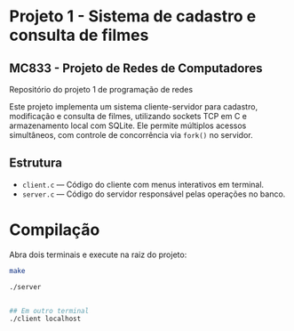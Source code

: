 # Projeto 1 - Sistema de cadastro e consulta de filmes 
## MC833 - Projeto de Redes de Computadores
Repositório do projeto 1 de programação de redes 

Este projeto implementa um sistema cliente-servidor para cadastro, modificação e consulta de filmes, utilizando sockets TCP em C e armazenamento local com SQLite. Ele permite múltiplos acessos simultâneos, com controle de concorrência via `fork()` no servidor.

## Estrutura

- `client.c` — Código do cliente com menus interativos em terminal.
- `server.c` — Código do servidor responsável pelas operações no banco.


# Compilação

Abra dois terminais e execute na raiz do projeto:

```bash
make

./server


## Em outro terminal
./client localhost

